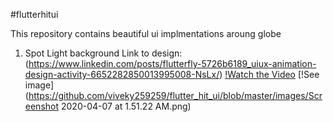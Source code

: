 #flutterhitui

This repository contains beautiful ui implmentations aroung globe

1. Spot Light background
Link to design: (https://www.linkedin.com/posts/flutterfly-5726b6189_uiux-animation-design-activity-6652282850013995008-NsLx/)
[!Watch the Video](https://github.com/viveky259259/flutter_hit_ui/blob/master/videos/light_tab_bar_video.mp4)
[!See image] (https://github.com/viveky259259/flutter_hit_ui/blob/master/images/Screenshot 2020-04-07 at 1.51.22 AM.png)
